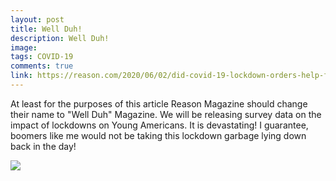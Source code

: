 ```yaml
---
layout: post
title: Well Duh!
description: Well Duh!
image: 
tags: COVID-19
comments: true
link: https://reason.com/2020/06/02/did-covid-19-lockdown-orders-help-fuel-riots-nationwide/
---
```

At least for the purposes of this article Reason Magazine should change
their name to "Well Duh" Magazine. We will be releasing survey data on
the impact of lockdowns on Young Americans. It is devastating! I
guarantee, boomers like me would not be taking this lockdown garbage
lying down back in the day!

![](https://lh3.googleusercontent.com/KzgI7U42EYx-sN3587WwAcHO2CKDJ2e-Pc6IDi81jHQdH43B0QmAT7Vo-XVEPmCgQNi3PBAMk0eQeMNQaz7c2Njc5tK071UOyn8cgbwnqBRNXDxzVA=w1280)
